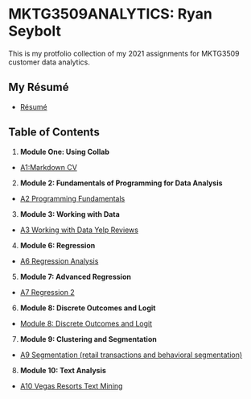# MKTG3509ANALYTICS: Ryan Seybolt
This is my protfolio collection of my 2021 assignments for MKTG3509 customer data analytics.

## My Résumé
- [Résumé](https://colab.research.google.com/drive/1VwsCGR0Z4KxohY9-5A1x-yCfhwEyWcDw?usp=sharing)
## Table of Contents
1. **Module One: Using Collab**
- [A1:Markdown CV](https://colab.research.google.com/drive/1JoezgIZsIxXqjimOdeNSStGPtLHCm84x?usp=sharing)
2. **Module 2: Fundamentals of Programming for Data Analysis**
- [A2 Programming Fundamentals](https://colab.research.google.com/drive/1N8Zmdq92wbUcsvaInZWIEMU_oCTQwxK3?usp=sharing)
3. **Module 3: Working with Data**
- [A3 Working with Data Yelp Reviews](https://colab.research.google.com/drive/1ToRbpK8hYxoP-c6FcAWRFK0PHA3Xb_yW?usp=sharing)
4. **Module 6: Regression**
- [A6 Regression Analysis](https://colab.research.google.com/drive/16UlYiBTtRxMkm3pAny7Yavq1C2IDT9hL?usp=sharing)
5. **Module 7: Advanced Regression**
- [A7 Regression 2](https://colab.research.google.com/drive/1kcWMjMIiZCYHwFCPxXSQgVXJK9JYLcmq?usp=sharing)
6. **Module 8: Discrete Outcomes and Logit**
- [Module 8: Discrete Outcomes and Logit](https://colab.research.google.com/drive/1VMqjFT8NemvZUYfPqWZ58a6IeeJ546sx?usp=sharing)
7. **Module 9: Clustering and Segmentation**
- [A9 Segmentation (retail transactions and behavioral segmentation)](https://colab.research.google.com/drive/1JWAb0mAtPd62-DhRk774cp49KV0rDamq?usp=sharing)
8. **Module 10: Text Analysis**
- [A10 Vegas Resorts Text Mining](https://colab.research.google.com/drive/1QKs_UFN-WDKXS4LafvYQJ72XYoBq0xVE?usp=sharing)
